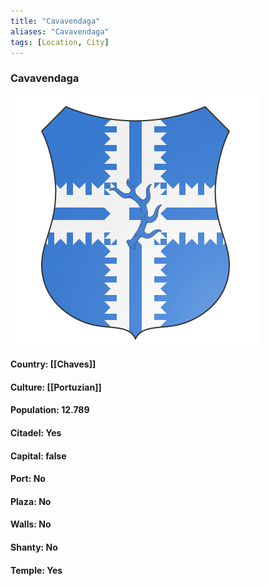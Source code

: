 ```yaml
---
title: "Cavavendaga"
aliases: "Cavavendaga"
tags: [Location, City]
---
```

### Cavavendaga
![](attachment/08539676d557e5eba74ffb25be79623f.svg)

#### Country: [[Chaves]]

#### Culture: [[Portuzian]]

#### Population: 12.789

#### Citadel: Yes

#### Capital: false

#### Port: No

#### Plaza: No

#### Walls: No

#### Shanty: No

#### Temple: Yes

